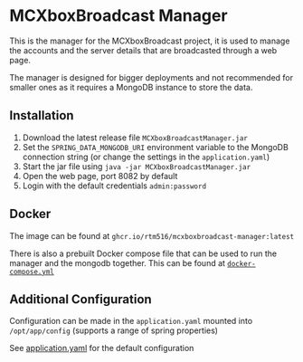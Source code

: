 # MCXboxBroadcast Manager
This is the manager for the MCXboxBroadcast project, it is used to manage the accounts and the server details that are broadcasted through a web page.

The manager is designed for bigger deployments and not recommended for smaller ones as it requires a MongoDB instance to store the data.

## Installation
1. Download the latest release file `MCXboxBroadcastManager.jar`
2. Set the `SPRING_DATA_MONGODB_URI` environment variable to the MongoDB connection string (or change the settings in the `application.yaml`)
3. Start the jar file using `java -jar MCXboxBroadcastManager.jar`
4. Open the web page, port 8082 by default
5. Login with the default credentials `admin:password`

## Docker
The image can be found at `ghcr.io/rtm516/mcxboxbroadcast-manager:latest`

There is also a prebuilt Docker compose file that can be used to run the manager and the mongodb together. This can be found at [`docker-compose.yml`](docker-compose.yml)

## Additional Configuration
Configuration can be made in the `application.yaml` mounted into `/opt/app/config` (supports a range of spring properties)

See [application.yaml](src/main/resources/application.yaml) for the default configuration
